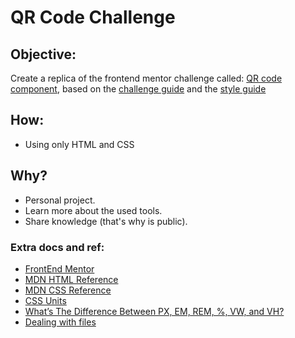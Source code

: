 # QR Code Challenge

## Objective:
Create a replica of the frontend mentor challenge called: [QR code component](https://www.frontendmentor.io/challenges/qr-code-component-iux_sIO_H), based on the [challenge guide](challenge-guide.md) and the [style guide](style-guide.md)

## How:
- Using only HTML and CSS
## Why?
- Personal project.
- Learn more about the used tools.
- Share knowledge (that's why is public).

### Extra docs and ref:
- [FrontEnd Mentor](https://www.frontendmentor.io/)
- [MDN HTML Reference](https://developer.mozilla.org/en-US/docs/Web/HTML)
- [MDN CSS Reference](https://developer.mozilla.org/en-US/docs/Web/CSS)
- [CSS Units](https://www.w3schools.com/cssref/css_units.php)
- [What’s The Difference Between PX, EM, REM, %, VW, and VH?](https://elementor.com/help/whats-the-difference-between-px-em-rem-vw-and-vh/)
- [Dealing with files](https://developer.mozilla.org/en-US/docs/Learn/Getting_started_with_the_web/Dealing_with_files)
